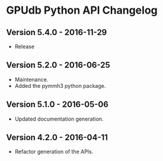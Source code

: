 GPUdb Python API Changelog
==========================

Version 5.4.0 - 2016-11-29
--------------------------

-  Release


Version 5.2.0 - 2016-06-25
--------------------------

-   Maintenance.
-   Added the pymmh3 python package.


Version 5.1.0 - 2016-05-06
--------------------------

-   Updated documentation generation.


Version 4.2.0 - 2016-04-11
--------------------------

-   Refactor generation of the APIs.
